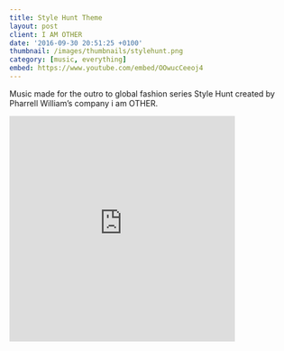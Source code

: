 ```yaml
---
title: Style Hunt Theme
layout: post
client: I AM OTHER
date: '2016-09-30 20:51:25 +0100'
thumbnail: /images/thumbnails/stylehunt.png
category: [music, everything]
embed: https://www.youtube.com/embed/OOwucCeeoj4
---
```


Music made for the outro to global fashion series Style Hunt created by Pharrell William’s company i am OTHER.

<div id="bc"><iframe style="border: 0; width: 400px; height: 400px;" src="https://bandcamp.com/EmbeddedPlayer/track=4076918534/size=large/bgcol=ffffff/linkcol=333333/minimal=true/transparent=true/" seamless><a href="http://skillbard.bandcamp.com/track/giddy-theme">Giddy Theme by Skillbard</a></iframe></div>
